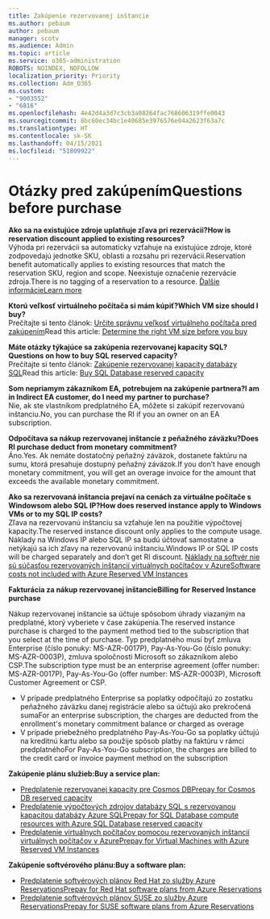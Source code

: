 ```yaml
---
title: Zakúpenie rezervovanej inštancie
ms.author: pebaum
author: pebaum
manager: scotv
ms.audience: Admin
ms.topic: article
ms.service: o365-administration
ROBOTS: NOINDEX, NOFOLLOW
localization_priority: Priority
ms.collection: Adm_O365
ms.custom:
- "9003552"
- "6816"
ms.openlocfilehash: 4e42d4a3d7c3cb3a08264fac768606319ffe0043
ms.sourcegitcommit: 8bc60ec34bc1e40685e3976576e04a2623f63a7c
ms.translationtype: HT
ms.contentlocale: sk-SK
ms.lasthandoff: 04/15/2021
ms.locfileid: "51809922"
---
```

# <a name="questions-before-purchase"></a><span data-ttu-id="35c52-102">Otázky pred zakúpením</span><span class="sxs-lookup"><span data-stu-id="35c52-102">Questions before purchase</span></span>

<span data-ttu-id="35c52-103">**Ako sa na existujúce zdroje uplatňuje zľava pri rezervácii?**</span><span class="sxs-lookup"><span data-stu-id="35c52-103">**How is reservation discount applied to existing resources?**</span></span>  
<span data-ttu-id="35c52-104">Výhoda pri rezervácii sa automaticky vzťahuje na existujúce zdroje, ktoré zodpovedajú jednotke SKU, oblasti a rozsahu pri rezervácii.</span><span class="sxs-lookup"><span data-stu-id="35c52-104">Reservation benefit automatically applies to existing resources that match the reservation SKU, region and scope.</span></span> <span data-ttu-id="35c52-105">Neexistuje označenie rezervácie zdroja.</span><span class="sxs-lookup"><span data-stu-id="35c52-105">There is no tagging of a reservation to a resource.</span></span> [<span data-ttu-id="35c52-106">Ďalšie informácie</span><span class="sxs-lookup"><span data-stu-id="35c52-106">Learn more</span></span>](https://docs.microsoft.com/azure/cost-management-billing/reservations/save-compute-costs-reservations?WT.mc_id=Portal-Microsoft_Azure_Support#how-reservation-discount-is-applied) 

<span data-ttu-id="35c52-107">**Ktorú veľkosť virtuálneho počítača si mám kúpiť?**</span><span class="sxs-lookup"><span data-stu-id="35c52-107">**Which VM size should I buy?**</span></span>  
<span data-ttu-id="35c52-108">Prečítajte si tento článok: [Určite správnu veľkosť virtuálneho počítača pred zakúpením](https://docs.microsoft.com/azure/virtual-machines/windows/prepay-reserved-vm-instances?toc=/azure/billing/TOC.json&WT.mc_id=Portal-Microsoft_Azure_Support#determine-the-right-vm-size-before-you-buy)</span><span class="sxs-lookup"><span data-stu-id="35c52-108">Read this article: [Determine the right VM size before you buy](https://docs.microsoft.com/azure/virtual-machines/windows/prepay-reserved-vm-instances?toc=/azure/billing/TOC.json&WT.mc_id=Portal-Microsoft_Azure_Support#determine-the-right-vm-size-before-you-buy)</span></span>

<span data-ttu-id="35c52-109">**Máte otázky týkajúce sa zakúpenia rezervovanej kapacity SQL?**</span><span class="sxs-lookup"><span data-stu-id="35c52-109">**Questions on how to buy SQL reserved capacity?**</span></span>  
<span data-ttu-id="35c52-110">Prečítajte si tento článok: [Zakúpenie rezervovanej kapacity databázy SQL](https://docs.microsoft.com/azure/sql-database/sql-database-reserved-capacity?toc=/azure/billing/TOC.json&WT.mc_id=Portal-Microsoft_Azure_Support#buy-sql-database-reserved-capacity)</span><span class="sxs-lookup"><span data-stu-id="35c52-110">Read this article: [Buy SQL Database reserved capacity](https://docs.microsoft.com/azure/sql-database/sql-database-reserved-capacity?toc=/azure/billing/TOC.json&WT.mc_id=Portal-Microsoft_Azure_Support#buy-sql-database-reserved-capacity)</span></span>

<span data-ttu-id="35c52-111">**Som nepriamym zákazníkom EA, potrebujem na zakúpenie partnera?**</span><span class="sxs-lookup"><span data-stu-id="35c52-111">**I am in Indirect EA customer, do I need my partner to purchase?**</span></span>  
<span data-ttu-id="35c52-112">Nie, ak ste vlastníkom predplatného EA, môžete si zakúpiť rezervovanú inštanciu.</span><span class="sxs-lookup"><span data-stu-id="35c52-112">No, you can purchase the RI if you an owner on an EA subscription.</span></span>

<span data-ttu-id="35c52-113">**Odpočítava sa nákup rezervovanej inštancie z peňažného záväzku?**</span><span class="sxs-lookup"><span data-stu-id="35c52-113">**Does RI purchase deduct from monetary commitment?**</span></span>  
<span data-ttu-id="35c52-114">Áno.</span><span class="sxs-lookup"><span data-stu-id="35c52-114">Yes.</span></span> <span data-ttu-id="35c52-115">Ak nemáte dostatočný peňažný záväzok, dostanete faktúru na sumu, ktorá presahuje dostupný peňažný záväzok.</span><span class="sxs-lookup"><span data-stu-id="35c52-115">If you don’t have enough monetary commitment, you will get an overage invoice for the amount that exceeds the available monetary commitment.</span></span>

<span data-ttu-id="35c52-116">**Ako sa rezervovaná inštancia prejaví na cenách za virtuálne počítače s Windowsom alebo SQL IP?**</span><span class="sxs-lookup"><span data-stu-id="35c52-116">**How does reserved instance apply to Windows VMs or to my SQL IP costs?**</span></span>  
<span data-ttu-id="35c52-117">Zľava na rezervovanú inštanciu sa vzťahuje len na použitie výpočtovej kapacity.</span><span class="sxs-lookup"><span data-stu-id="35c52-117">The reserved instance discount only applies to the compute usage.</span></span> <span data-ttu-id="35c52-118">Náklady na Windows IP alebo SQL IP sa budú účtovať samostatne a netýkajú sa ich zľavy na rezervovanú inštanciu.</span><span class="sxs-lookup"><span data-stu-id="35c52-118">Windows IP or SQL IP costs will be charged separately and don’t get RI discount.</span></span> [<span data-ttu-id="35c52-119">Náklady na softvér nie sú súčasťou rezervovaných inštancií virtuálnych počítačov v Azure</span><span class="sxs-lookup"><span data-stu-id="35c52-119">Software costs not included with Azure Reserved VM Instances</span></span>](https://docs.microsoft.com/azure/billing/billing-reserved-instance-windows-software-costs?WT.mc_id=Portal-Microsoft_Azure_Support)  
      
<span data-ttu-id="35c52-120">**Fakturácia za nákup rezervovanej inštancie**</span><span class="sxs-lookup"><span data-stu-id="35c52-120">**Billing for Reserved Instance purchase**</span></span>  
      
<span data-ttu-id="35c52-121">Nákup rezervovanej inštancie sa účtuje spôsobom úhrady viazaným na predplatné, ktorý vyberiete v čase zakúpenia.</span><span class="sxs-lookup"><span data-stu-id="35c52-121">The reserved instance purchase is charged to the payment method tied to the subscription that you select at the time of purchase.</span></span> <span data-ttu-id="35c52-122">Typ predplatného musí byť zmluva Enterprise (číslo ponuky: MS-AZR-0017P), Pay-As-You-Go (číslo ponuky: MS-AZR-0003P), zmluva spoločnosti Microsoft so zákazníkom alebo CSP.</span><span class="sxs-lookup"><span data-stu-id="35c52-122">The subscription type must be an enterprise agreement (offer number: MS-AZR-0017P), Pay-As-You-Go (offer number: MS-AZR-0003P), Microsoft Customer Agreement or CSP.</span></span>

-   <span data-ttu-id="35c52-123">V prípade predplatného Enterprise sa poplatky odpočítajú zo zostatku peňažného záväzku danej registrácie alebo sa účtujú ako prekročená suma</span><span class="sxs-lookup"><span data-stu-id="35c52-123">For an enterprise subscription, the charges are deducted from the enrollment's monetary commitment balance or charged as overage</span></span>
-   <span data-ttu-id="35c52-124">V prípade priebežného predplatného Pay-As-You-Go sa poplatky účtujú na kreditnú kartu alebo sa použije spôsob platby na faktúru v rámci predplatného</span><span class="sxs-lookup"><span data-stu-id="35c52-124">For Pay-As-You-Go subscription, the charges are billed to the credit card or invoice payment method on the subscription</span></span>

<span data-ttu-id="35c52-125">**Zakúpenie plánu služieb:**</span><span class="sxs-lookup"><span data-stu-id="35c52-125">**Buy a service plan:**</span></span>

-   [<span data-ttu-id="35c52-126">Predplatenie rezervovanej kapacity pre Cosmos DB</span><span class="sxs-lookup"><span data-stu-id="35c52-126">Prepay for Cosmos DB reserved capacity</span></span>](https://docs.microsoft.com/azure/cosmos-db/cosmos-db-reserved-capacity?WT.mc_id=Portal-Microsoft_Azure_Support)
-   [<span data-ttu-id="35c52-127">Predplatenie výpočtových zdrojov databázy SQL s rezervovanou kapacitou databázy Azure SQL</span><span class="sxs-lookup"><span data-stu-id="35c52-127">Prepay for SQL Database compute resources with Azure SQL Database reserved capacity</span></span>](https://docs.microsoft.com/azure/sql-database/sql-database-reserved-capacity?WT.mc_id=Portal-Microsoft_Azure_Support)
-   [<span data-ttu-id="35c52-128">Predplatenie virtuálnych počítačov pomocou rezervovaných inštancií virtuálnych počítačov v Azure</span><span class="sxs-lookup"><span data-stu-id="35c52-128">Prepay for Virtual Machines with Azure Reserved VM Instances</span></span>](https://docs.microsoft.com/azure/virtual-machines/windows/prepay-reserved-vm-instances?WT.mc_id=Portal-Microsoft_Azure_Support)

<span data-ttu-id="35c52-129">**Zakúpenie softvérového plánu:**</span><span class="sxs-lookup"><span data-stu-id="35c52-129">**Buy a software plan:**</span></span>

-   [<span data-ttu-id="35c52-130">Predplatenie softvérových plánov Red Hat zo služby Azure Reservations</span><span class="sxs-lookup"><span data-stu-id="35c52-130">Prepay for Red Hat software plans from Azure Reservations</span></span>](https://docs.microsoft.com/azure/virtual-machines/linux/prepay-rhel-software-charges?WT.mc_id=Portal-Microsoft_Azure_Support)
-   [<span data-ttu-id="35c52-131">Predplatenie softvérových plánov SUSE zo služby Azure Reservations</span><span class="sxs-lookup"><span data-stu-id="35c52-131">Prepay for SUSE software plans from Azure Reservations</span></span>](https://docs.microsoft.com/azure/virtual-machines/linux/prepay-suse-software-charges?WT.mc_id=Portal-Microsoft_Azure_Support)